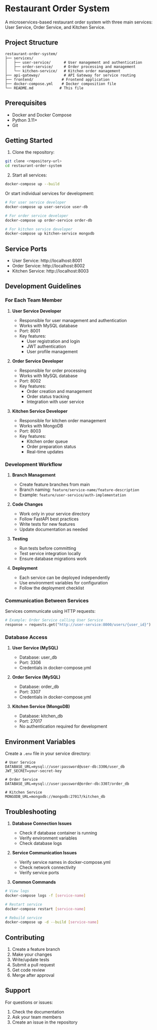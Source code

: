 # Restaurant Order System

A microservices-based restaurant order system with three main services: User Service, Order Service, and Kitchen Service.

## Project Structure

```
restaurant-order-system/
├── services/
│   ├── user-service/      # User management and authentication
│   ├── order-service/     # Order processing and management
│   └── kitchen-service/   # Kitchen order management
├── api-gateway/           # API Gateway for service routing
├── frontend/             # Frontend application
├── docker-compose.yml    # Docker composition file
└── README.md            # This file
```

## Prerequisites

- Docker and Docker Compose
- Python 3.11+
- Git

## Getting Started

1. Clone the repository:
```bash
git clone <repository-url>
cd restaurant-order-system
```

2. Start all services:
```bash
docker-compose up --build
```

Or start individual services for development:

```bash
# For user service developer
docker-compose up user-service user-db

# For order service developer
docker-compose up order-service order-db

# For kitchen service developer
docker-compose up kitchen-service mongodb
```

## Service Ports

- User Service: http://localhost:8001
- Order Service: http://localhost:8002
- Kitchen Service: http://localhost:8003

## Development Guidelines

### For Each Team Member

1. **User Service Developer**
   - Responsible for user management and authentication
   - Works with MySQL database
   - Port: 8001
   - Key features:
     - User registration and login
     - JWT authentication
     - User profile management

2. **Order Service Developer**
   - Responsible for order processing
   - Works with MySQL database
   - Port: 8002
   - Key features:
     - Order creation and management
     - Order status tracking
     - Integration with user service

3. **Kitchen Service Developer**
   - Responsible for kitchen order management
   - Works with MongoDB
   - Port: 8003
   - Key features:
     - Kitchen order queue
     - Order preparation status
     - Real-time updates

### Development Workflow

1. **Branch Management**
   - Create feature branches from main
   - Branch naming: `feature/service-name/feature-description`
   - Example: `feature/user-service/auth-implementation`

2. **Code Changes**
   - Work only in your service directory
   - Follow FastAPI best practices
   - Write tests for new features
   - Update documentation as needed

3. **Testing**
   - Run tests before committing
   - Test service integration locally
   - Ensure database migrations work

4. **Deployment**
   - Each service can be deployed independently
   - Use environment variables for configuration
   - Follow the deployment checklist

### Communication Between Services

Services communicate using HTTP requests:

```python
# Example: Order Service calling User Service
response = requests.get("http://user-service:8000/users/{user_id}")
```

### Database Access

1. **User Service (MySQL)**
   - Database: user_db
   - Port: 3306
   - Credentials in docker-compose.yml

2. **Order Service (MySQL)**
   - Database: order_db
   - Port: 3307
   - Credentials in docker-compose.yml

3. **Kitchen Service (MongoDB)**
   - Database: kitchen_db
   - Port: 27017
   - No authentication required for development

## Environment Variables

Create a `.env` file in your service directory:

```env
# User Service
DATABASE_URL=mysql://user:password@user-db:3306/user_db
JWT_SECRET=your-secret-key

# Order Service
DATABASE_URL=mysql://user:password@order-db:3307/order_db

# Kitchen Service
MONGODB_URL=mongodb://mongodb:27017/kitchen_db
```

## Troubleshooting

1. **Database Connection Issues**
   - Check if database container is running
   - Verify environment variables
   - Check database logs

2. **Service Communication Issues**
   - Verify service names in docker-compose.yml
   - Check network connectivity
   - Verify service ports

3. **Common Commands**
```bash
# View logs
docker-compose logs -f [service-name]

# Restart service
docker-compose restart [service-name]

# Rebuild service
docker-compose up -d --build [service-name]
```

## Contributing

1. Create a feature branch
2. Make your changes
3. Write/update tests
4. Submit a pull request
5. Get code review
6. Merge after approval

## Support

For questions or issues:
1. Check the documentation
2. Ask your team members
3. Create an issue in the repository